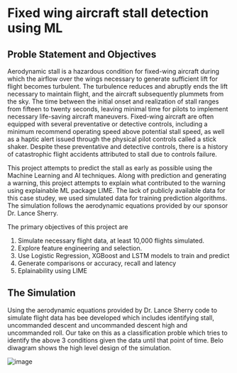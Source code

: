# Fixed wing aircraft stall detection using ML

## Proble Statement and Objectives
Aerodynamic stall is a hazardous condition for fixed-wing aircraft during which the airflow over the wings necessary to generate sufficient lift for flight becomes turbulent.  The turbulence reduces and abruptly ends the lift necessary to maintain flight, and the aircraft subsequently plummets from the sky.  The time between the initial onset and realization of stall ranges from fifteen to twenty seconds, leaving minimal time for pilots to implement necessary life-saving aircraft maneuvers.  Fixed-wing aircraft are often equipped with several preventative or detective controls, including a minimum recommend operating speed above potential stall speed, as well as a haptic alert issued through the physical pilot controls called a stick shaker.  Despite these preventative and detective controls, there is a history of catastrophic flight accidents attributed to stall due to controls failure.

This project attempts to predict the stall as early as possible using the Machine Learning and AI techniques. Along with prediction and generating a warning, this project attempts to explain what contributed to the warning using explainable ML package LIME. The lack of publicly available data for this case studey, we used simulated data for training prediction algorithms. The simulation follows the aerodynamic equations provided by our sponsor Dr. Lance Sherry. 

The primary objectives of this project are
1. Simulate necessary flight data, at least 10,000 flights simulated.
2. Explore feature engineering and selection.
3. Use Logistic Regression, XGBoost and LSTM models to train and predict
4. Generate comparisons or accuracy, recall and latency
5. Eplainability using LIME

## The Simulation
Using the aerodynamic equations provided by Dr. Lance Sherry code to simulate flight data has bee developed which includes identifying stall, uncommanded descent and uncommanded descent high and uncommanded roll. Our take on this as a classification proble which tries to identify the above 3 conditions given the data until that point of time. Belo diwagram shows the high level design of the simulation. 

![image](https://user-images.githubusercontent.com/10969756/127080947-33bfe1b8-93a6-424b-96a9-0ee5e6ee61b6.png)
